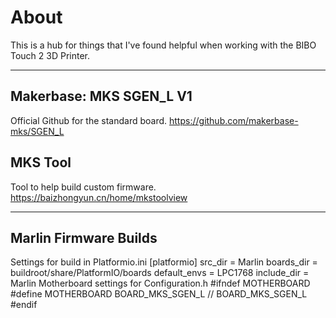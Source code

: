 # About
This is a hub for things that I've found helpful when working with the BIBO Touch 2 3D Printer.

-------------------------------------------------
## Makerbase: MKS SGEN_L V1
Official Github for the standard board.
    https://github.com/makerbase-mks/SGEN_L

## MKS Tool
Tool to help build custom firmware.
    https://baizhongyun.cn/home/mkstoolview

-------------------------------------------------
## Marlin Firmware Builds
Settings for build in Platformio.ini
    [platformio]
    src_dir      = Marlin
    boards_dir   = buildroot/share/PlatformIO/boards
    default_envs = LPC1768
    include_dir  = Marlin
Motherboard settings for Configuration.h
    #ifndef MOTHERBOARD
      #define  MOTHERBOARD BOARD_MKS_SGEN_L   // BOARD_MKS_SGEN_L
    #endif